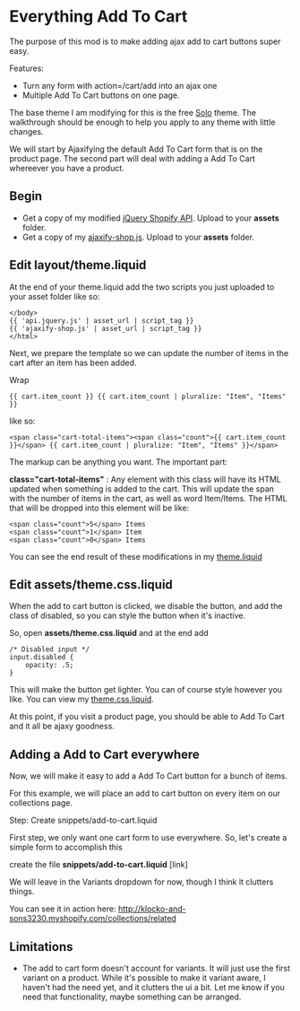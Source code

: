 Everything Add To Cart
======================

The purpose of this mod is to make adding ajax add to cart buttons super easy. 

Features: 

* Turn any form with action=/cart/add into an ajax one
* Multiple Add To Cart buttons on one page. 

The base theme I am modifying for this is the free [Solo](http://themes.shopify.com/themes/solo/styles/solo) theme. The walkthrough should be enough to help you apply to any theme with little changes.

We will start by Ajaxifying the default Add To Cart form that is on the product page. 
The second part will deal with adding a Add To Cart whereever you have a product.

Begin
-----

* Get a copy of my modified [jQuery Shopify API](http://github.com/meeech/klocko/blob/master/assets/api.jquery.js). Upload to your **assets** folder.
* Get a copy of my [ajaxify-shop.js](http://github.com/meeech/klocko/blob/master/assets/ajaxify-shop.js). Upload to your **assets** folder.

Edit **layout/theme.liquid**
----------------------------

At the end of your theme.liquid add the two scripts you just uploaded to your asset folder like so:

    </body>
    {{ 'api.jquery.js' | asset_url | script_tag }}
    {{ 'ajaxify-shop.js' | asset_url | script_tag }}
    </html>

Next, we prepare the template so we can update the number of items in the cart after an item has been added.

Wrap 

    {{ cart.item_count }} {{ cart.item_count | pluralize: "Item", "Items" }}

like so:

    <span class="cart-total-items"><span class="count">{{ cart.item_count }}</span> {{ cart.item_count | pluralize: "Item", "Items" }}</span>

The markup can be anything you want. The important part:

**class="cart-total-items"** : Any element with this class will have its HTML updated when something is added to the cart. This will update the span with the number of items in the cart, as well as word Item/Items.  The HTML that will be dropped into this element will be like: 

    <span class="count">5</span> Items
    <span class="count">1</span> Item
    <span class="count">0</span> Items

You can see the end result of these modifications in my [theme.liquid](http://github.com/meeech/klocko/blob/master/layout/theme.liquid)

Edit **assets/theme.css.liquid**
--------------------------------

When the add to cart button is clicked, we disable the button, and add the class of disabled, so you can style the button when it's inactive.

So, open **assets/theme.css.liquid** and at the end add

    /* Disabled input */
    input.disabled {
        opacity: .5;
    }
    
This will make the button get lighter. You can of course style however you like. You can view my [theme.css.liquid](http://github.com/meeech/klocko/blob/master/assets/theme.css.liquid).

At this point, if you visit a product page, you should be able to Add To Cart and it all be ajaxy goodness.

Adding a Add to Cart everywhere
-------------------------------

Now, we will make it easy to add a Add To Cart button for a bunch of items.

For this example, we will place an add to cart button on every item on our collections page.

Step: Create snippets/add-to-cart.liquid

First step, we only want one cart form to use everywhere. So, let's create a simple form to accomplish this

create the file **snippets/add-to-cart.liquid** [link]

We will leave in the Variants dropdown for now, though I think it clutters things. 

You can see it in action here: http://klocko-and-sons3230.myshopify.com/collections/related


Limitations
-----------

* The add to cart form doesn't account for variants. It will just use the first variant on a product. While it's possible to make it variant aware, I haven't had the need yet, and it clutters the ui a bit. Let me know if you need that functionality, maybe something can be arranged.

